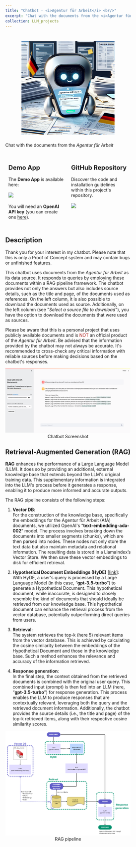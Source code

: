 ```yaml
---
title: "Chatbot - <i>Agentur für Arbeit</i> <br/>"
excerpt: "Chat with the documents from the <i>Agentur für Arbeit</i> <br/><img src='/images/chatbot_afa_2.png'>"
collection: LLM_projects
---
```


<h1 align="center">
<img src="/images/chatbot_afa_1.png" alt="drawing" width="300"/>
</h1>

Chat with the documents from the <i>Agentur für Arbeit</i>

<style>
* {
  box-sizing: border-box;
}

/* Create two equal columns that floats next to each other */
.column {
  float: left;
  width: 50%;
  padding: 10px;
}

/* Clear floats after the columns */
.row:after {
  content: "";
  display: table;
  clear: both;
}

/* Responsive layout - makes the two columns stack on top of each other instead of next to each other */
/*@media screen and (max-width: 600px) {
/*  .column {
/*    width: 100%;
/*  }
/*}
</style>

<body>
<div class="row">
  <div class="column">
    <h2 style="font-size:20px">Demo App</h2>
    <p>
        The <b>Demo App</b> is available here:<br><br>
        <a href="https://chatbotafa-dgzurhjau4dm3ofd9ezzmk.streamlit.app/"><img src="https://static.streamlit.io/badges/streamlit_badge_black_white.svg"></a><br><br>
        You will need an <b>OpenAI API key</b> (you can create one <a href="https://platform.openai.com/account/api-keys">here</a>).
    </p>
  </div>
  <div class="column">
    <h2 style="font-size:20px">GitHub Repository</h2>
    <p>
        Discover the code and installation guidelines within this project's repository.<br><br>
        <a href="https://github.com/DanieleDidino/chatbot_afa"><img src="https://img.shields.io/badge/GitHub-100000?style=for-the-badge&logo=github&logoColor=white"></a>
    </p>
  </div>
</div>
</body>

## Description

Thank you for your interest in my chatbot. Please note that this is only a Proof of Concept system and may contain bugs or unfinished features.

This chatbot uses documents from the *Agentur für Arbeit* as its data source. It responds to queries by employing these documents within a RAG pipeline framework. The chatbot provides not only the answers but also includes source details, such as the title and page, of the documents used as references. On the left column, it is also possible to download the documents used as source. Additionally, on the left column (see "*Select a source file to download*"), you have the option to download the documents that were used as sources.

Please be aware that this is a personal project that uses publicly available documents and is <span style="color:#ad1714;">NOT</span> an official product of the *Agentur für Arbeit*. Be advised that the information provided by the chatbot may not always be accurate. It's recommended to cross-check any critical information with reliable sources before making decisions based on the chatbot's responses.

<p align="center">
<img src="/images/chatbot_afa_screenshot.png" alt="drawing" width="500"/>
<br>Chatbot Screenshot
</p>

## Retrieval-Augmented Generation (RAG)

**RAG** enhances the performance of a Large Language Model (LLM). It does so by providing an additional, external knowledge base that extends beyond the LLM's original training data. This supplementary information is integrated into the LLM's process before it generates a response, enabling it to produce more informed and accurate outputs.

The RAG pipeline consists of the following steps:

1. **Vector DB**:<br>
For the construction of the knowledge base, specifically the embeddings for the Agentur für Arbeit (AfA) documents, we utilized OpenAI's “**text-embedding-ada-002**” model. The process involves breaking down the documents into smaller segments (chunks), which are then parsed into nodes. These nodes not only store the text data but also maintain metadata and relational information. The resulting data is stored in a LlamaIndex’s Vector Store. We then save these vector embeddings to disk for efficient retrieval.

2. **Hypothetical Document Embeddings (HyDE)** [[link](https://arxiv.org/abs/2212.10496)]:<br>
With HyDE, a user's query is processed by a Large Language Model (in this case, “**gpt-3.5-turbo**”) to generate a Hypothetical Document. This hypothetical document, while inaccurate, is designed to closely resemble the kind of documents that should ideally be retrieved from our knowledge base. This hypothetical document can enhance the retrieval process from the vector database, potentially outperforming direct queries from users.

3. **Retrieval**:<br>
The system retrieves the top-k (here 5) relevant items from the vector database. This is achieved by calculating the cosine similarity between the embeddings of the Hypothetical Document and those in the knowledge base. Such a method enhances the relevance and accuracy of the information retrieved.

4. **Response generation**:<br>
In the final step, the context obtained from the retrieved documents is combined with the original user query. This combined input (prompt) is then fed into an LLM (here, “**gpt-3.5-turbo**”) for response generation. This process enables the LLM to produce responses that are contextually relevant, leveraging both the query and the retrieved document information. Additionally, the chatbot provides the source details (i.e., the title and page) of the top-k retrieved items, along with their respective cosine similarity scores.

<p align="center">
<img src="/images/chatbot_afa_RAG_pipeline.png" alt="drawing" width="500"/>
<br>RAG pipeline
</p>
